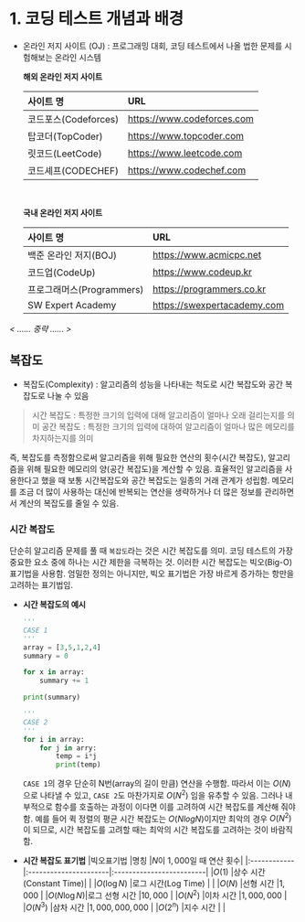 # 1. 코딩 테스트 개념과 배경

- 온라인 저지 사이트 (OJ) : 프로그래밍 대회, 코딩 테스트에서 나올 법한 문제를 시험해보는 온라인 시스템

    **해외 온라인 저지 사이트**

    |사이트 명           |URL                       |
    |:-------------------|:-------------------------|
    |코드포스(Codeforces)|https://www.codeforces.com|
    |탑코더(TopCoder)    |https://www.topcoder.com  |
    |릿코드(LeetCode)    |https://www.leetcode.com  |
    |코드셰프(CODECHEF)  |https://www.codechef.com  |

    <br>

    **국내 온라인 저지 사이트**

    |사이트 명               |URL                         |
    |:-----------------------|:---------------------------|
    |백준 온라인 저지(BOJ)    |https://www.acmicpc.net    |
    |코드업(CodeUp)           |https://www.codeup.kr      |
    |프로그래머스(Programmers)|https://programmers.co.kr  |
    |SW Expert Academy       |https://swexpertacademy.com|


*< ...... 중략 ...... >*

## 복잡도

- 복잡도(Complexity) : 알고리즘의 성능을 나타내는 척도로 시간 복잡도와 공간 복잡도로 나눌 수 있음

> 시간 복잡도 : 특정한 크기의 입력에 대해 알고리즘이 얼마나 오래 걸리는지를 의미
> 공간 복잡도 : 특정한 크기의 입력에 대하여 알고리즘이 얼마나 많은 메모리를 차지하는지를 의미

즉, 복잡도를 측정함으로써 알고리즘을 위해 필요한 연산의 횟수(시간 복잡도), 알고리즘을 위해 필요한 메모리의 양(공간 복잡도)을 계산할 수 있음. 효율적인 알고리즘을 사용한다고 했을 때 보통 시간복잡도와 공간 복잡도는 일종의 거래 관계가 성립함. 메모리를 조금 더 많이 사용하는 대신에 반복되는 연산을 생략하거나 더 많은 정보를 관리하면서 계산의 복잡도를 줄일 수 있음.

### 시간 복잡도

단순히 알고리즘 문제를 풀 때 `복잡도`라는 것은 시간 복잡도를 의미. 코딩 테스트의 가장 중요한 요소 중에 하나는 시간 제한을 극복하는 것. 이러한 시간 복잡도는 빅오(Big-O) 표기법을 사용함. 엄밀한 정의는 아니지만, 빅오 표기법은 가장 바르게 증가하는 항만을 고려하는 표기법임.

- **시간 복잡도의 예시**
    
    ```python
    '''
    CASE 1
    '''
    array = [3,5,1,2,4]
    summary = 0

    for x in array:
        summary += 1

    print(summary)

    '''
    CASE 2
    '''
    for i in array:
        for j in arry:
            temp = i*j
            print(temp)
    ```
    `CASE 1`의 경우 단순히 N번(array의 길이 만큼) 연산을 수행함. 따라서 이는 $O(N)$ 으로 나타낼 수 있고, `CASE 2`도 마찬가지로 $O(N^2)$ 임을 유추할 수 있음. 그러나 내부적으로 함수를 호출하는 과정이 이다면 이를 고려하여 시간 복잡도를 계산해 줘야 함. 예를 들어 퀵 정렬의 평균 시간 복잡도는 $O(NlogN)$이지만 최악의 경우 $O(N^2)$ 이 되므로, 시간 복잡도를 고려할 때는 최악의 시간 복잡도를 고려하는 것이 바람직 함.

- **시간 복잡도 표기법**
    |빅오표기법    |명칭                    |$N$이 $1,000$일 때 연산 횟수|
    |:------------|:----------------------|:-------------------------|
    |$`O(1)`$       |상수 시간(Constant Time)|                          |
    |$O(\log N)$  |로그 시간(Log Time)     |                          |
    |$O(N)$       |선형 시간               |$1,000$                   |
    |$O(N \log N)$|로그 선형 시간          |$10,000$                  |
    |$O(N^2)$     |이차 시간               |$1,000,000$               |
    |$O(N^3)$     |삼차 시간               |$1,000,000,000$           |
    |$O(2^n)$     |지수 시간               |                          |
